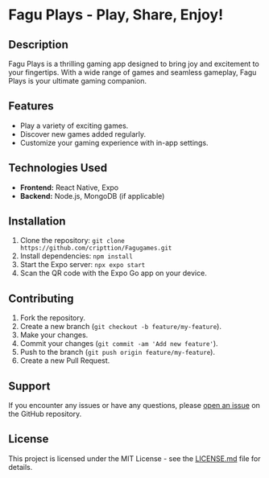 # Fagu Plays - Play, Share, Enjoy!

## Description

Fagu Plays is a thrilling gaming app designed to bring joy and excitement to your fingertips. With a wide range of games and seamless gameplay, Fagu Plays is your ultimate gaming companion.

## Features

- Play a variety of exciting games.
- Discover new games added regularly.
- Customize your gaming experience with in-app settings.

## Technologies Used

- **Frontend:** React Native, Expo
- **Backend:** Node.js, MongoDB (if applicable)

## Installation

1. Clone the repository: `git clone https://github.com/cripttion/Fagugames.git`
2. Install dependencies: `npm install`
3. Start the Expo server: `npx expo start`
4. Scan the QR code with the Expo Go app on your device.

## Contributing

1. Fork the repository.
2. Create a new branch (`git checkout -b feature/my-feature`).
3. Make your changes.
4. Commit your changes (`git commit -am 'Add new feature'`).
5. Push to the branch (`git push origin feature/my-feature`).
6. Create a new Pull Request.

## Support

If you encounter any issues or have any questions, please [open an issue](https://github.com/cripttion/Fagugames/issues) on the GitHub repository.

## License

This project is licensed under the MIT License - see the [LICENSE.md](link-to-license) file for details.
